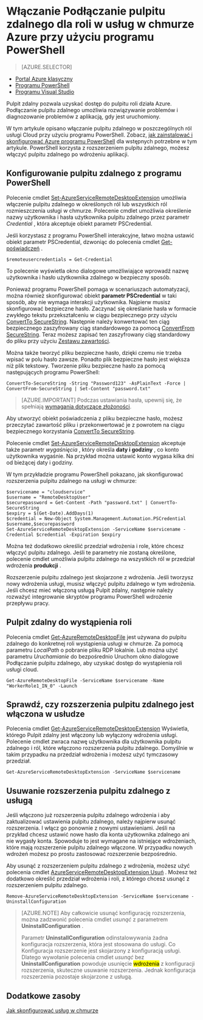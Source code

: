 <properties
pageTitle="Włączanie Podłączanie pulpitu zdalnego dla roli w usług w chmurze Azure przy użyciu programu PowerShell"
description="Jak skonfigurować aplikację usługi azure chmurze przy użyciu programu PowerShell, aby umożliwić połączenia pulpitu zdalnego"
services="cloud-services"
documentationCenter=""
authors="thraka"
manager="timlt"
editor=""/>
<tags
ms.service="cloud-services"
ms.workload="tbd"
ms.tgt_pltfrm="na"
ms.devlang="na"
ms.topic="article"
ms.date="08/05/2016"
ms.author="adegeo"/>

# <a name="enable-remote-desktop-connection-for-a-role-in-azure-cloud-services-using-powershell"></a>Włączanie Podłączanie pulpitu zdalnego dla roli w usług w chmurze Azure przy użyciu programu PowerShell

>[AZURE.SELECTOR]
- [Portal Azure klasyczny](cloud-services-role-enable-remote-desktop.md)
- [Programu PowerShell](cloud-services-role-enable-remote-desktop-powershell.md)
- [Programu Visual Studio](../vs-azure-tools-remote-desktop-roles.md)


Pulpit zdalny pozwala uzyskać dostęp do pulpitu roli działa Azure. Podłączanie pulpitu zdalnego umożliwia rozwiązywanie problemów i diagnozowanie problemów z aplikacją, gdy jest uruchomiony.

W tym artykule opisano włączanie pulpitu zdalnego w poszczególnych ról usługi Cloud przy użyciu programu PowerShell. Zobacz, [jak zainstalować i skonfigurować Azure programu PowerShell](../powershell-install-configure.md) dla wstępnych potrzebne w tym artykule. PowerShell korzysta z rozszerzeniem pulpitu zdalnego, możesz włączyć pulpitu zdalnego po wdrożeniu aplikacji.


## <a name="configure-remote-desktop-from-powershell"></a>Konfigurowanie pulpitu zdalnego z programu PowerShell

Polecenie cmdlet [Set-AzureServiceRemoteDesktopExtension](https://msdn.microsoft.com/library/azure/dn495117.aspx) umożliwia włączenie pulpitu zdalnego w określonych ról lub wszystkich ról rozmieszczenia usługi w chmurze. Polecenie cmdlet umożliwia określenie nazwy użytkownika i hasła użytkownika pulpitu zdalnego przez parametr *Credential* , która akceptuje obiekt parametr PSCredential.

Jeśli korzystasz z programu PowerShell interakcyjne, łatwo można ustawić obiekt parametr PSCredential, dzwoniąc do polecenia cmdlet [Get-poświadczeń](https://technet.microsoft.com/library/hh849815.aspx) .

```
$remoteusercredentials = Get-Credential
```

To polecenie wyświetla okno dialogowe umożliwiające wprowadź nazwę użytkownika i hasło użytkownika zdalnego w bezpieczny sposób.

Ponieważ programu PowerShell pomaga w scenariuszach automatyzacji, można również skonfigurować obiekt **parametr PSCredential** w taki sposób, aby nie wymaga interakcji użytkownika. Najpierw musisz skonfigurować bezpieczne hasło. Zaczynać się określanie hasła w formacie zwykłego tekstu przekształceniu w ciągu bezpiecznego przy użyciu [ConvertTo SecureString](https://technet.microsoft.com/library/hh849818.aspx). Następnie należy konwertować ten ciąg bezpiecznego zaszyfrowany ciąg standardowego za pomocą [ConvertFrom SecureString](https://technet.microsoft.com/library/hh849814.aspx). Teraz możesz zapisać ten zaszyfrowany ciąg standardowy do pliku przy użyciu [Zestawu zawartości](https://technet.microsoft.com/library/ee176959.aspx).

Można także tworzyć pliku bezpieczne hasło, dzięki czemu nie trzeba wpisać w polu hasło zawsze. Ponadto plik bezpieczne hasło jest większa niż plik tekstowy. Tworzenie pliku bezpieczne hasło za pomocą następujących programu PowerShell:

```
ConvertTo-SecureString -String "Password123" -AsPlainText -Force | ConvertFrom-SecureString | Set-Content "password.txt"
```

>[AZURE.IMPORTANT] Podczas ustawiania hasła, upewnij się, że spełniają [wymagania dotyczące złożoności](https://technet.microsoft.com/library/cc786468.aspx).

Aby utworzyć obiekt poświadczenia z pliku bezpieczne hasło, możesz przeczytać zawartość pliku i przekonwertować je z powrotem na ciągu bezpiecznego korzystania [ConvertTo SecureString](https://technet.microsoft.com/library/hh849818.aspx).

Polecenie cmdlet [Set-AzureServiceRemoteDesktopExtension](https://msdn.microsoft.com/library/azure/dn495117.aspx) akceptuje także parametr *wygaśnięcia* , który określa **daty i godziny** , co konto użytkownika wygaśnie. Na przykład można ustawić konto wygasa kilka dni od bieżącej daty i godziny.

W tym przykładzie programu PowerShell pokazano, jak skonfigurować rozszerzenia pulpitu zdalnego na usługi w chmurze:

```
$servicename = "cloudservice"
$username = "RemoteDesktopUser"
$securepassword = Get-Content -Path "password.txt" | ConvertTo-SecureString
$expiry = $(Get-Date).AddDays(1)
$credential = New-Object System.Management.Automation.PSCredential $username,$securepassword
Set-AzureServiceRemoteDesktopExtension -ServiceName $servicename -Credential $credential -Expiration $expiry
```
Można też dodatkowo określić przedział wdrożenia i role, które chcesz włączyć pulpitu zdalnego. Jeśli te parametry nie zostaną określone, polecenie cmdlet umożliwia pulpitu zdalnego na wszystkich ról w przedział wdrożenia **produkcji** .

Rozszerzenie pulpitu zdalnego jest skojarzone z wdrożenia. Jeśli tworzysz nowy wdrożenia usługi, musisz włączyć pulpitu zdalnego w tym wdrożenia. Jeśli chcesz mieć włączoną usługą Pulpit zdalny, następnie należy rozważyć integrowanie skryptów programu PowerShell wdrożenie przepływu pracy.


## <a name="remote-desktop-into-a-role-instance"></a>Pulpit zdalny do wystąpienia roli
Polecenia cmdlet [Get-AzureRemoteDesktopFile](https://msdn.microsoft.com/library/azure/dn495261.aspx) jest używana do pulpitu zdalnego do konkretnej roli wystąpienia usługi w chmurze. Za pomocą parametru *LocalPath* o pobranie pliku RDP lokalnie. Lub można użyć parametru *Uruchamianie* do bezpośrednio Uruchom okno dialogowe Podłączanie pulpitu zdalnego, aby uzyskać dostęp do wystąpienia roli usługi cloud.

```
Get-AzureRemoteDesktopFile -ServiceName $servicename -Name "WorkerRole1_IN_0" -Launch
```


## <a name="check-if-remote-desktop-extension-is-enabled-on-a-service"></a>Sprawdź, czy rozszerzenia pulpitu zdalnego jest włączona w usłudze
Polecenia cmdlet [Get-AzureServiceRemoteDesktopExtension](https://msdn.microsoft.com/library/azure/dn495261.aspx) Wyświetla, którego Pulpit zdalny jest włączony lub wyłączony wdrożenia usługi. Polecenie cmdlet zwraca nazwę użytkownika dla użytkownika pulpitu zdalnego i ról, które włączono rozszerzenia pulpitu zdalnego. Domyślnie w takim przypadku na przedział wdrożenia i możesz użyć tymczasowy przedział.

```
Get-AzureServiceRemoteDesktopExtension -ServiceName $servicename
```

## <a name="remove-remote-desktop-extension-from-a-service"></a>Usuwanie rozszerzenia pulpitu zdalnego z usługą
Jeśli włączono już rozszerzenia pulpitu zdalnego wdrożenia i aby zaktualizować ustawienia pulpitu zdalnego, należy najpierw usunąć rozszerzenia. I włącz go ponownie z nowymi ustawieniami. Jeśli na przykład chcesz ustawić nowe hasło dla konta użytkownika zdalnego ani nie wygasły konta. Spowoduje to jest wymagane na istniejące wdrożeniach, które mają rozszerzenie pulpitu zdalnego włączone. W przypadku nowych wdrożeń możesz po prostu zastosować rozszerzenie bezpośrednio.

Aby usunąć z rozszerzeniem pulpitu zdalnego z wdrożenia, możesz użyć polecenia cmdlet [AzureServiceRemoteDesktopExtension Usuń](https://msdn.microsoft.com/library/azure/dn495280.aspx) . Możesz też dodatkowo określić przedział wdrożenia i roli, z którego chcesz usunąć z rozszerzeniem pulpitu zdalnego.

```
Remove-AzureServiceRemoteDesktopExtension -ServiceName $servicename -UninstallConfiguration
```

>[AZURE.NOTE] Aby całkowicie usunąć konfigurację rozszerzenia, można zadzwonić polecenia cmdlet *usunąć* z parametrem **UninstallConfiguration** .
>
>Parametr **UninstallConfiguration** odinstalowywania żadna konfiguracja rozszerzenia, która jest stosowana do usługi. Co Konfiguracja rozszerzenie jest skojarzony z konfiguracją usługi. Dlatego wywołanie polecenia cmdlet *usunąć* bez **UninstallConfiguration** powoduje usunięcie <mark>wdrożenia</mark> z konfiguracji rozszerzenia, skuteczne usuwanie rozszerzenia. Jednak konfiguracja rozszerzenia pozostaje skojarzone z usługą.



## <a name="additional-resources"></a>Dodatkowe zasoby

[Jak skonfigurować usług w chmurze](cloud-services-how-to-configure.md)
